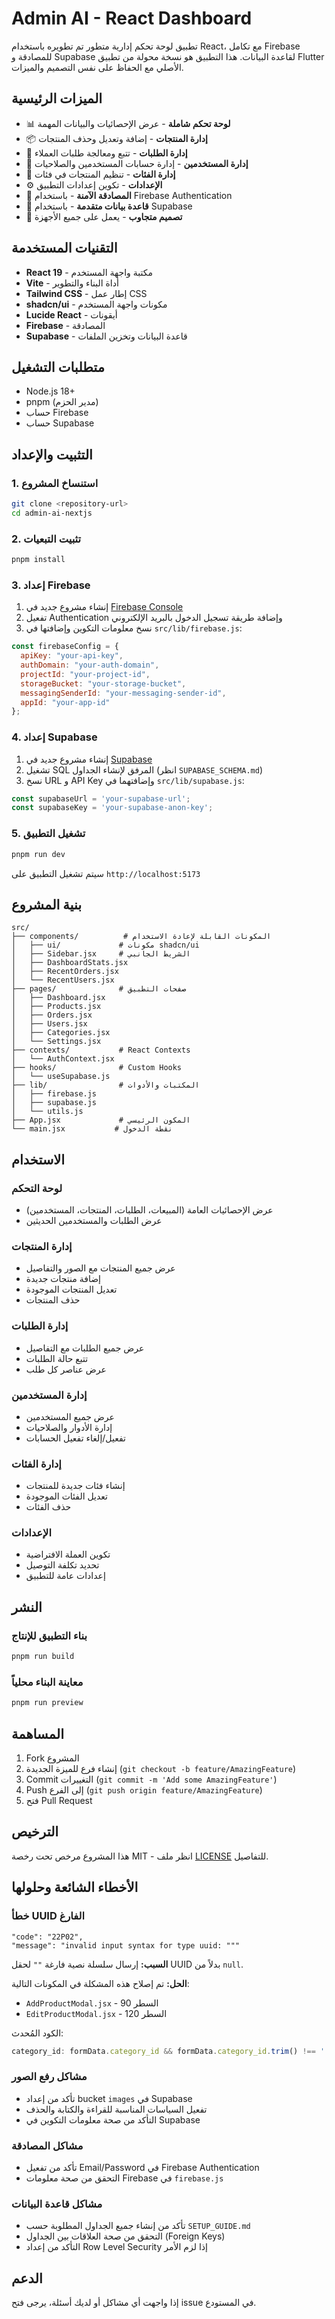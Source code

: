 # Admin AI - React Dashboard

تطبيق لوحة تحكم إدارية متطور تم تطويره باستخدام React، مع تكامل Firebase للمصادقة و Supabase لقاعدة البيانات. هذا التطبيق هو نسخة محولة من تطبيق Flutter الأصلي مع الحفاظ على نفس التصميم والميزات.

## الميزات الرئيسية

- 📊 **لوحة تحكم شاملة** - عرض الإحصائيات والبيانات المهمة
- 📦 **إدارة المنتجات** - إضافة وتعديل وحذف المنتجات
- 🛒 **إدارة الطلبات** - تتبع ومعالجة طلبات العملاء
- 👥 **إدارة المستخدمين** - إدارة حسابات المستخدمين والصلاحيات
- 📁 **إدارة الفئات** - تنظيم المنتجات في فئات
- ⚙️ **الإعدادات** - تكوين إعدادات التطبيق
- 🔐 **المصادقة الآمنة** - باستخدام Firebase Authentication
- 💾 **قاعدة بيانات متقدمة** - باستخدام Supabase
- 📱 **تصميم متجاوب** - يعمل على جميع الأجهزة

## التقنيات المستخدمة

- **React 19** - مكتبة واجهة المستخدم
- **Vite** - أداة البناء والتطوير
- **Tailwind CSS** - إطار عمل CSS
- **shadcn/ui** - مكونات واجهة المستخدم
- **Lucide React** - أيقونات
- **Firebase** - المصادقة
- **Supabase** - قاعدة البيانات وتخزين الملفات

## متطلبات التشغيل

- Node.js 18+ 
- pnpm (مدير الحزم)
- حساب Firebase
- حساب Supabase

## التثبيت والإعداد

### 1. استنساخ المشروع
```bash
git clone <repository-url>
cd admin-ai-nextjs
```

### 2. تثبيت التبعيات
```bash
pnpm install
```

### 3. إعداد Firebase

1. إنشاء مشروع جديد في [Firebase Console](https://console.firebase.google.com/)
2. تفعيل Authentication وإضافة طريقة تسجيل الدخول بالبريد الإلكتروني
3. نسخ معلومات التكوين وإضافتها في `src/lib/firebase.js`:

```javascript
const firebaseConfig = {
  apiKey: "your-api-key",
  authDomain: "your-auth-domain",
  projectId: "your-project-id",
  storageBucket: "your-storage-bucket",
  messagingSenderId: "your-messaging-sender-id",
  appId: "your-app-id"
};
```

### 4. إعداد Supabase

1. إنشاء مشروع جديد في [Supabase](https://supabase.com/)
2. تشغيل SQL المرفق لإنشاء الجداول (انظر `SUPABASE_SCHEMA.md`)
3. نسخ URL و API Key وإضافتهما في `src/lib/supabase.js`:

```javascript
const supabaseUrl = 'your-supabase-url';
const supabaseKey = 'your-supabase-anon-key';
```

### 5. تشغيل التطبيق

```bash
pnpm run dev
```

سيتم تشغيل التطبيق على `http://localhost:5173`

## بنية المشروع

```
src/
├── components/          # المكونات القابلة لإعادة الاستخدام
│   ├── ui/             # مكونات shadcn/ui
│   ├── Sidebar.jsx     # الشريط الجانبي
│   ├── DashboardStats.jsx
│   ├── RecentOrders.jsx
│   └── RecentUsers.jsx
├── pages/              # صفحات التطبيق
│   ├── Dashboard.jsx
│   ├── Products.jsx
│   ├── Orders.jsx
│   ├── Users.jsx
│   ├── Categories.jsx
│   └── Settings.jsx
├── contexts/           # React Contexts
│   └── AuthContext.jsx
├── hooks/              # Custom Hooks
│   └── useSupabase.js
├── lib/                # المكتبات والأدوات
│   ├── firebase.js
│   ├── supabase.js
│   └── utils.js
├── App.jsx             # المكون الرئيسي
└── main.jsx           # نقطة الدخول
```

## الاستخدام

### لوحة التحكم
- عرض الإحصائيات العامة (المبيعات، الطلبات، المنتجات، المستخدمين)
- عرض الطلبات والمستخدمين الحديثين

### إدارة المنتجات
- عرض جميع المنتجات مع الصور والتفاصيل
- إضافة منتجات جديدة
- تعديل المنتجات الموجودة
- حذف المنتجات

### إدارة الطلبات
- عرض جميع الطلبات مع التفاصيل
- تتبع حالة الطلبات
- عرض عناصر كل طلب

### إدارة المستخدمين
- عرض جميع المستخدمين
- إدارة الأدوار والصلاحيات
- تفعيل/إلغاء تفعيل الحسابات

### إدارة الفئات
- إنشاء فئات جديدة للمنتجات
- تعديل الفئات الموجودة
- حذف الفئات

### الإعدادات
- تكوين العملة الافتراضية
- تحديد تكلفة التوصيل
- إعدادات عامة للتطبيق

## النشر

### بناء التطبيق للإنتاج
```bash
pnpm run build
```

### معاينة البناء محلياً
```bash
pnpm run preview
```

## المساهمة

1. Fork المشروع
2. إنشاء فرع للميزة الجديدة (`git checkout -b feature/AmazingFeature`)
3. Commit التغييرات (`git commit -m 'Add some AmazingFeature'`)
4. Push إلى الفرع (`git push origin feature/AmazingFeature`)
5. فتح Pull Request

## الترخيص

هذا المشروع مرخص تحت رخصة MIT - انظر ملف [LICENSE](LICENSE) للتفاصيل.

## الأخطاء الشائعة وحلولها

### خطأ UUID الفارغ
```
"code": "22P02",
"message": "invalid input syntax for type uuid: """
```

**السبب:** إرسال سلسلة نصية فارغة `""` لحقل UUID بدلاً من `null`.

**الحل:** تم إصلاح هذه المشكلة في المكونات التالية:
- `AddProductModal.jsx` - السطر 90
- `EditProductModal.jsx` - السطر 120

الكود المُحدث:
```javascript
category_id: formData.category_id && formData.category_id.trim() !== '' ? formData.category_id : null
```

### مشاكل رفع الصور
- تأكد من إعداد bucket `images` في Supabase
- تفعيل السياسات المناسبة للقراءة والكتابة والحذف
- التأكد من صحة معلومات التكوين في Supabase

### مشاكل المصادقة
- تأكد من تفعيل Email/Password في Firebase Authentication
- التحقق من صحة معلومات Firebase في `firebase.js`

### مشاكل قاعدة البيانات
- تأكد من إنشاء جميع الجداول المطلوبة حسب `SETUP_GUIDE.md`
- التحقق من صحة العلاقات بين الجداول (Foreign Keys)
- التأكد من إعداد Row Level Security إذا لزم الأمر

## الدعم

إذا واجهت أي مشاكل أو لديك أسئلة، يرجى فتح issue في المستودع.


